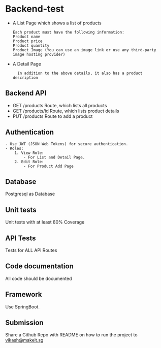 
# Backend-test

- A List Page which shows a list of products

	  Each product must have the following information:
	  Product name
	  Product price
	  Product quantity
	  Product Image (You can use an image link or use any third-party image hosting provider)
- A Detail Page

		In addition to the above details, it also has a product description

## Backend API
- GET /products Route, which lists all products
- GET /products/id Route, which lists product details
- PUT /products Route to add a product

## Authentication 
    - Use JWT (JSON Web Tokens) for secure authentication.
    - Roles:
        1. View Role:
            - For List and Detail Page.
        2. Edit Role:
            - For Product Add Page

## Database
Postgresql as Database

## Unit tests
Unit tests with at least 80% Coverage

## API Tests
Tests for ALL API Routes

## Code documentation
All code should be documented

## Framework
Use SpringBoot.

## Submission
Share a Github Repo with README on how to run the project to vikash@makeit.sg
